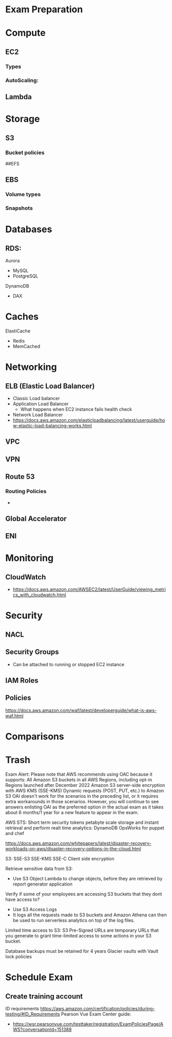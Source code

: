 # Exam Preparation

# Compute

## EC2

### Types

### AutoScaling:

## Lambda

# Storage

## S3
 
### Bucket policies
 
##EFS
 
## EBS

### Volume types

### Snapshots


# Databases

## RDS:

Aurora
 - MySQL
 - PostgreSQL

DynamoDB
 - DAX


# Caches
ElastiCache
 - Redis
 - MemCached


# Networking

## ELB (Elastic Load Balancer)
 - Classic Load balancer
 - Application Load Balancer
   - What happens when EC2 instance fails health check
 - Network Load Balancer
 - https://docs.aws.amazon.com/elasticloadbalancing/latest/userguide/how-elastic-load-balancing-works.html

## VPC

## VPN

## Route 53

### Routing Policies
 - 

## Global Accelerator
 

## ENI

# Monitoring

## CloudWatch
 - https://docs.aws.amazon.com/AWSEC2/latest/UserGuide/viewing_metrics_with_cloudwatch.html

# Security

## NACL

## Security Groups
 - Can be attached to running or stopped EC2 instance 

## IAM Roles

## Policies
https://docs.aws.amazon.com/waf/latest/developerguide/what-is-aws-waf.html

# Comparisons
 
# Trash
Exam Alert:
Please note that AWS recommends using OAC because it supports:
All Amazon S3 buckets in all AWS Regions, including opt-in Regions launched after December 2022
Amazon S3 server-side encryption with AWS KMS (SSE-KMS)
Dynamic requests (POST, PUT, etc.) to Amazon S3
OAI doesn't work for the scenarios in the preceding list, or it requires extra workarounds in those scenarios. However, you will continue to see answers enlisting OAI as the preferred option in the actual exam as it takes about 6 months/1 year for a new feature to appear in the exam.


AWS STS: Short term security tokens
petabyte scale storage and instant retrieval and perform realt time analytics: DynamoDB
OpsWorks for puppet and chef

https://docs.aws.amazon.com/whitepapers/latest/disaster-recovery-workloads-on-aws/disaster-recovery-options-in-the-cloud.html

S3:
SSE-S3
SSE-KMS
SSE-C
Client side encryption

Retrieve sensitive data from S3:
 - Use S3 Object Lambda to change objects, before they are retrieved by report generator application

Verify if some of your employees are accessing S3 buckets that they dont have access to?
 - Use S3 Access Logs 
 - It logs all the requests made to S3 buckets and Amazon Athena can then be used to run serverless analytics on top of the log files.

Limited time access to S3:
S3 Pre-Signed URLs are temporary URLs that you generate to grant time-limited access to some actions in your S3 bucket.

Database backups must be retained for 4 years
Glacier vaults with Vault lock policies

# Schedule Exam

## Create training account

ID requirements
https://aws.amazon.com/certification/policies/during-testing/#ID_Requirements
Pearson Vue Exam Center guide:
 - https://wsr.pearsonvue.com/testtaker/registration/ExamPoliciesPage/AWS?conversationId=151388



